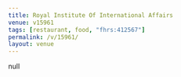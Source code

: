 ```yaml
---
title: Royal Institute Of International Affairs
venue: v15961
tags: [restaurant, food, "fhrs:412567"]
permalink: /v/15961/
layout: venue
---
```

null